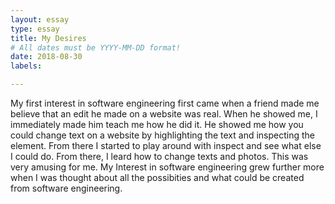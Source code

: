 ```yaml
---
layout: essay
type: essay
title: My Desires
# All dates must be YYYY-MM-DD format!
date: 2018-08-30
labels:

---
```


My first interest in software engineering first came when a friend made me believe that an edit he made on a website was real. When he showed me, I immediately made him teach me how he did it. He showed me how you could change text on a website by highlighting the text and inspecting the element. From there I started to play around with inspect and see what else I could do. From there, I leard how to change texts and photos. This was very amusing for me. My Interest in software engineering grew further more when I was thought about all the possibities and what could be created from software engineering.

